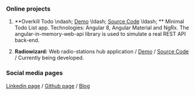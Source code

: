 ### Online projects

1. **Overkill Todo \ndash; [Demo](https://nperon.github.io/overkill-todo/) \ldash;  [Source Code](https://github.com/nperon/overkill-todo)  \ldash; ** Minimal Todo List app. Technologies: Angular 8, Angular Material and NgRx. The angular-in-memory-web-api library is used to simulate a real REST API back-end. 

2. **Radiowizard:** Web radio-stations hub application / [Demo](https://nperon.github.io/radiowizard/) / [Source Code](https://github.com/nperon/radiowizard) / Currently being developed.


### Social media pages

[Linkedin page](https://www.linkedin.com/in/nicolas-peron-52b250140/) / [Github page](https://github.com/nperon) / [Blog](https://nperon.netlify.com)

